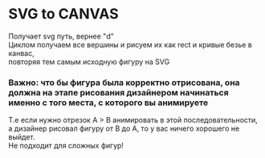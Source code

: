 # SVG to CANVAS
Получает svg путь, вернее "d"
<br>
Циклом получаем все вершины и рисуем их как rect и кривые безье в канвас, 
<br>
повторяя тем самым исходную фигуру на SVG

### Важно: что бы фигура была корректно отрисована, она должна на этапе рисования дизайнером начинаться именно с того места, с которого вы анимируете
Т.е если нужно отрезок A > B анимировать в этой последовательности, 
<br>а дизайнер рисовал фигуру от B до A, то у вас ничего хорошего не выйдет.
<br>Не подходит для сложных фигур!
